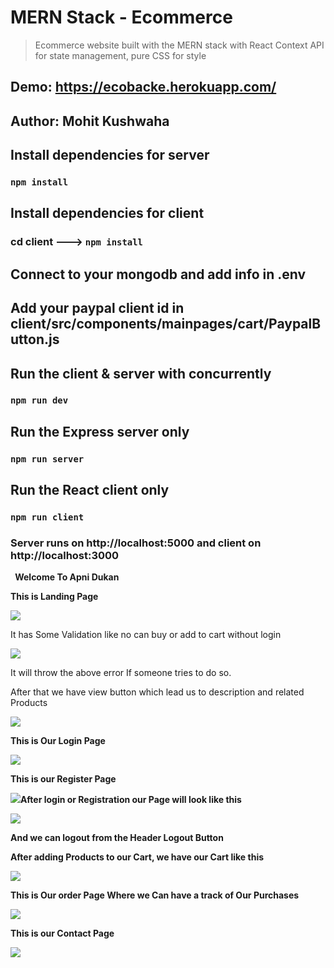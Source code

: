 ﻿# MERN Stack - Ecommerce

> Ecommerce website built with the MERN stack with React Context API for state management, pure CSS for style

## Demo: https://ecobacke.herokuapp.com/

## Author: Mohit Kushwaha

## Install dependencies for server

### `npm install`

## Install dependencies for client

### cd client ---> `npm install`

## Connect to your mongodb and add info in .env

## Add your paypal client id in client/src/components/mainpages/cart/PaypalButton.js

## Run the client & server with concurrently

### `npm run dev`

## Run the Express server only

### `npm run server`

## Run the React client only

### `npm run client`

### Server runs on http://localhost:5000 and client on http://localhost:3000

` `**Welcome To Apni Dukan**

**This is Landing Page**

![](Aspose.Words.a48e1aec-a488-4516-a26a-f294a3b79b68.001.jpeg)

It has Some Validation like no can buy or add to cart without login

![](Aspose.Words.a48e1aec-a488-4516-a26a-f294a3b79b68.002.jpeg)

It will throw the above error If someone tries to do so.

After that we have view button which lead us to description and related Products

![](Aspose.Words.a48e1aec-a488-4516-a26a-f294a3b79b68.003.jpeg)

**This is Our Login Page**

![](Aspose.Words.a48e1aec-a488-4516-a26a-f294a3b79b68.004.jpeg)

**This is our Register Page**

![](Aspose.Words.a48e1aec-a488-4516-a26a-f294a3b79b68.005.jpeg)**After login or Registration our Page will look like this**

![](Aspose.Words.a48e1aec-a488-4516-a26a-f294a3b79b68.006.jpeg)

**And we can logout from the Header Logout Button**

**After adding Products to our Cart, we have our Cart like this**

![](Aspose.Words.a48e1aec-a488-4516-a26a-f294a3b79b68.007.jpeg)

**This is Our order Page Where we Can have a track of Our Purchases**

![](Aspose.Words.a48e1aec-a488-4516-a26a-f294a3b79b68.008.jpeg)

**This is our Contact Page**

![](Aspose.Words.a48e1aec-a488-4516-a26a-f294a3b79b68.009.jpeg)
